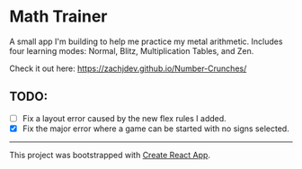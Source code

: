 # Math Trainer

A small app I'm building to help me practice my metal arithmetic. Includes four learning modes: Normal, Blitz,
Multiplication Tables, and Zen.

Check it out here: https://zachjdev.github.io/Number-Crunches/

## TODO:

- [ ] Fix a layout error caused by the new flex rules I added.
- [x] Fix the major error where a game can be started with no signs selected. 
___
This project was bootstrapped with [Create React App](https://github.com/facebook/create-react-app).

